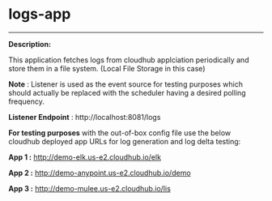 # logs-app
-------------------------------------------------


**Description:**

   This application fetches logs from cloudhub applciation periodically and store them in a file system. (Local File Storage in this case)
  
**Note** : Listener is used as the event source for testing purposes which should actually be replaced with the scheduler having a desired polling frequency.
  
  
**Listener Endpoint** : http://localhost:8081/logs


**For testing purposes** with the out-of-box config file use the below cloudhub deployed app URLs for log generation and log delta testing:

**App 1 :** http://demo-elk.us-e2.cloudhub.io/elk

**App 2 :** http://demo-anypoint.us-e2.cloudhub.io/demo

**App 3 :** http://demo-mulee.us-e2.cloudhub.io/lis
 
 
